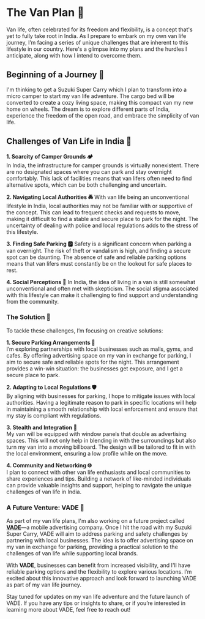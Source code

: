 # The Van Plan 🚚

Van life, often celebrated for its freedom and flexibility, is a concept that's yet to fully take root in India. As I prepare to embark on my own van life journey, I’m facing a series of unique challenges that are inherent to this lifestyle in our country. Here's a glimpse into my plans and the hurdles I anticipate, along with how I intend to overcome them.

## Beginning of a Journey 🧳

I'm thinking to get a Suzuki Super Carry which I plan to transform into a micro camper to start my van life adventure. The cargo bed will be converted to create a cozy living space, making this compact van my new home on wheels. The dream is to explore different parts of India, experience the freedom of the open road, and embrace the simplicity of van life.

## Challenges of Van Life in India 🌟

**1. Scarcity of Camper Grounds 🏕️**  
In India, the infrastructure for camper grounds is virtually nonexistent. There are no designated spaces where you can park and stay overnight comfortably. This lack of facilities means that van lifers often need to find alternative spots, which can be both challenging and uncertain.

**2. Navigating Local Authorities 🚔**
With van life being an unconventional lifestyle in India, local authorities may not be familiar with or supportive of the concept. This can lead to frequent checks and requests to move, making it difficult to find a stable and secure place to park for the night. The uncertainty of dealing with police and local regulations adds to the stress of this lifestyle.

**3. Finding Safe Parking 🅿️**
Safety is a significant concern when parking a van overnight. The risk of theft or vandalism is high, and finding a secure spot can be daunting. The absence of safe and reliable parking options means that van lifers must constantly be on the lookout for safe places to rest.

**4. Social Perceptions 🚫**
In India, the idea of living in a van is still somewhat unconventional and often met with skepticism. The social stigma associated with this lifestyle can make it challenging to find support and understanding from the community.

### The Solution 🌟

To tackle these challenges, I’m focusing on creative solutions:

**1. Secure Parking Arrangements 🔐**  
I’m exploring partnerships with local businesses such as malls, gyms, and cafes. By offering advertising space on my van in exchange for parking, I aim to secure safe and reliable spots for the night. This arrangement provides a win-win situation: the businesses get exposure, and I get a secure place to park.

**2. Adapting to Local Regulations 🛡️**  
By aligning with businesses for parking, I hope to mitigate issues with local authorities. Having a legitimate reason to park in specific locations will help in maintaining a smooth relationship with local enforcement and ensure that my stay is compliant with regulations.

**3. Stealth and Integration 🎨**  
My van will be equipped with window panels that double as advertising spaces. This will not only help in blending in with the surroundings but also turn my van into a moving billboard. The design will be tailored to fit in with the local environment, ensuring a low profile while on the move.

**4. Community and Networking 🌐**  
I plan to connect with other van life enthusiasts and local communities to share experiences and tips. Building a network of like-minded individuals can provide valuable insights and support, helping to navigate the unique challenges of van life in India.

### **A Future Venture: VADE 🚀**

As part of my van life plans, I'm also working on a future project called **[VADE](https://yree.io/vade)**—a mobile advertising company. Once I hit the road with my Suzuki Super Carry, VADE will aim to address parking and safety challenges by partnering with local businesses. The idea is to offer advertising space on my van in exchange for parking, providing a practical solution to the challenges of van life while supporting local brands.

With **VADE**, businesses can benefit from increased visibility, and I'll have reliable parking options and the flexibility to explore various locations. I’m excited about this innovative approach and look forward to launching VADE as part of my van life journey.

Stay tuned for updates on my van life adventure and the future launch of VADE. If you have any tips or insights to share, or if you’re interested in learning more about VADE, feel free to reach out!
